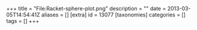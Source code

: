 +++
title = "File:Racket-sphere-plot.png"
description = ""
date = 2013-03-05T14:54:41Z
aliases = []
[extra]
id = 13077
[taxonomies]
categories = []
tags = []
+++


